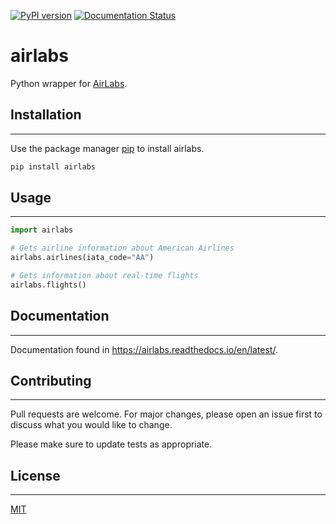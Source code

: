[![PyPI version](https://badge.fury.io/py/airlabs.svg)](https://badge.fury.io/py/airlabs)
[![Documentation Status](https://readthedocs.org/projects/airlabs/badge/?version=latest)](https://airlabs.readthedocs.io/en/latest/?badge=latest)

# airlabs

Python wrapper for [AirLabs](https://airlabs.co/).


## Installation
----------------------

Use the package manager [pip](https://pip.pypa.io/en/stable/) to install airlabs.

```bash
pip install airlabs
```


## Usage
----------------------

```python
import airlabs

# Gets airline information about American Airlines
airlabs.airlines(iata_code="AA")

# Gets information about real-time flights
airlabs.flights()
```


## Documentation
----------------------

Documentation found in https://airlabs.readthedocs.io/en/latest/.


## Contributing
----------------------

Pull requests are welcome. For major changes, please open an issue first
to discuss what you would like to change.

Please make sure to update tests as appropriate.


## License
----------------------

[MIT](https://choosealicense.com/licenses/mit/)
